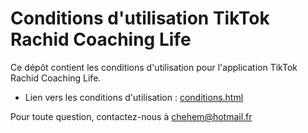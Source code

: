 # Conditions d'utilisation TikTok Rachid Coaching Life

Ce dépôt contient les conditions d'utilisation pour l'application TikTok Rachid Coaching Life.

- Lien vers les conditions d'utilisation : [conditions.html](https://rachid-coaching-life.github.io/Rachid-Coaching-Life/conditions.html)

Pour toute question, contactez-nous à chehem@hotmail.fr
